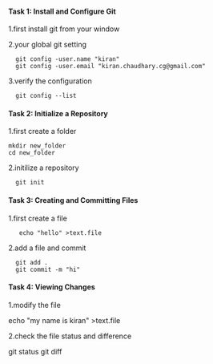 #### Task 1: Install and Configure Git

1.first install git from your window

2.your global git setting 
```
  git config -user.name "kiran"
  git config -user.email "kiran.chaudhary.cg@gmail.com"
  ```

3.verify the configuration
```
  git config --list
```
  
#### Task 2: Initialize a Repository  

1.first create a folder 
```
mkdir new_folder
cd new_folder
```
2.initilize a repository
```
  git init
```

#### Task 3: Creating and Committing Files

1.first create a file
```
   echo "hello" >text.file
```

2.add a file and commit
```
  git add .
  git commit -m "hi"
```
#### Task 4: Viewing Changes

1.modify the file 

  echo "my name is kiran" >text.file

2.check the file status and difference

  git status 
  git diff